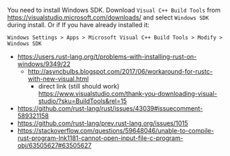 You need to install Windows SDK. Download `Visual C++ Build Tools` from https://visualstudio.microsoft.com/downloads/ and select `Windows SDK` during install. Or if If you have already installed it:

`Windows Settings > Apps > Microsoft Visual C++ Build Tools > Modify > Windows SDK`

- https://users.rust-lang.org/t/problems-with-installing-rust-on-windows/9349/22
  - http://asyncbulbs.blogspot.com/2017/06/workaround-for-rustc-with-new-visual.html
    - direct link (still should work) https://www.visualstudio.com/thank-you-downloading-visual-studio/?sku=BuildTools&rel=15
- https://github.com/rust-lang/rust/issues/43039#issuecomment-589321158
- https://github.com/rust-lang/prev.rust-lang.org/issues/1015
- https://stackoverflow.com/questions/59648046/unable-to-compile-rust-program-lnk1181-cannot-open-input-file-c-program-obj/63505627#63505627